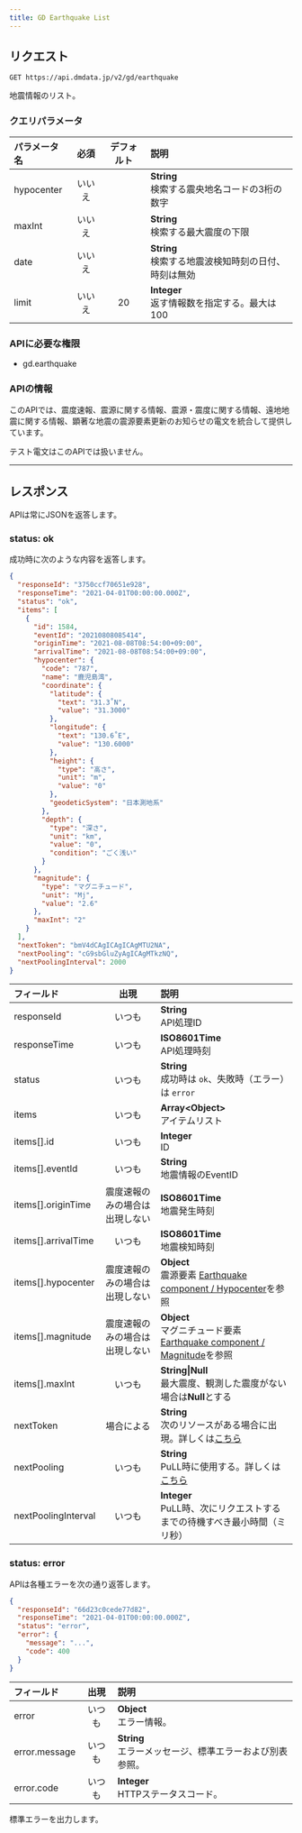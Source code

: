 ```yaml
---
title: GD Earthquake List
---
```


## リクエスト

`GET https://api.dmdata.jp/v2/gd/earthquake`

地震情報のリスト。

### クエリパラメータ
|パラメータ名|必須|デフォルト|説明|
|:--|:-:|:-:|:--|
|hypocenter|いいえ||**String** <br/> 検索する震央地名コードの3桁の数字|
|maxInt|いいえ||**String** <br/> 検索する最大震度の下限|
|date|いいえ||**String** <br/> 検索する地震波検知時刻の日付、時刻は無効|
|limit|いいえ|20|**Integer** <br/> 返す情報数を指定する。最大は100|

### APIに必要な権限
* gd.earthquake

### APIの情報

このAPIでは、震度速報、震源に関する情報、震源・震度に関する情報、遠地地震に関する情報、顕著な地震の震源要素更新のお知らせの電文を統合して提供しています。

テスト電文はこのAPIでは扱いません。

---

## レスポンス
APIは常にJSONを返答します。

### status: ok
成功時に次のような内容を返答します。

```json
{
  "responseId": "3750ccf70651e928",
  "responseTime": "2021-04-01T00:00:00.000Z",
  "status": "ok",
  "items": [
    {
      "id": 1584,
      "eventId": "20210808085414",
      "originTime": "2021-08-08T08:54:00+09:00",
      "arrivalTime": "2021-08-08T08:54:00+09:00",
      "hypocenter": {
        "code": "787",
        "name": "鹿児島湾",
        "coordinate": {
          "latitude": {
            "text": "31.3˚N",
            "value": "31.3000"
          },
          "longitude": {
            "text": "130.6˚E",
            "value": "130.6000"
          },
          "height": {
            "type": "高さ",
            "unit": "m",
            "value": "0"
          },
          "geodeticSystem": "日本測地系"
        },
        "depth": {
          "type": "深さ",
          "unit": "km",
          "value": "0",
          "condition": "ごく浅い"
        }
      },
      "magnitude": {
        "type": "マグニチュード",
        "unit": "Mj",
        "value": "2.6"
      },
      "maxInt": "2"
    }
  ],
  "nextToken": "bmV4dCAgICAgICAgMTU2NA",
  "nextPooling": "cG9sbGluZyAgICAgMTkzNQ",
  "nextPoolingInterval": 2000
}
```

|フィールド|出現|説明|
|:--|:-:|:--|
|responseId|いつも|**String** <br/> API処理ID|
|responseTime|いつも|**ISO8601Time** <br/> API処理時刻|
|status|いつも|**String** <br/> 成功時は `ok`、失敗時（エラー）は `error`|
|items|いつも|**Array<Object\>** <br/> アイテムリスト|
|items[\].id|いつも|**Integer** <br/> ID|
|items[\].eventId|いつも|**String** <br/> 地震情報のEventID|
|items[\].originTime|震度速報のみの場合は出現しない|**ISO8601Time** <br/> 地震発生時刻|
|items[\].arrivalTime|いつも|**ISO8601Time** <br/> 地震検知時刻|
|items[\].hypocenter|震度速報のみの場合は出現しない|**Object** <br/> 震源要素 [Earthquake component / Hypocenter](/reference/conversion/json/component.md#3-hypocenter)を参照|
|items[\].magnitude|震度速報のみの場合は出現しない|**Object** <br/> マグニチュード要素 [Earthquake component / Magnitude](/reference/conversion/json/component.md#4-magnitude)を参照|
|items[\].maxInt|いつも|**String\|Null** <br/> 最大震度、観測した震度がない場合は**Null**とする|
|nextToken|場合による|**String** <br/> 次のリソースがある場合に出現。詳しくは[こちら](/reference/api/v2#カーソルトークン)|
|nextPooling|いつも|**String** <br/> PuLL時に使用する。詳しくは[こちら](/reference/api/v2#カーソルトークン)|
|nextPoolingInterval|いつも|**Integer** <br/> PuLL時、次にリクエストするまでの待機すべき最小時間（ミリ秒）|

### status: error
APIは各種エラーを次の通り返答します。

```json
{
  "responseId": "66d23c0cede77d82",
  "responseTime": "2021-04-01T00:00:00.000Z",
  "status": "error",
  "error": {
    "message": "...",
    "code": 400
  }
}
```

|フィールド|出現|説明|
|:--|:-:|:--|
|error|いつも|**Object** <br/> エラー情報。|
|error.message|いつも|**String** <br/> エラーメッセージ、標準エラーおよび別表参照。|
|error.code|いつも|**Integer** <br/> HTTPステータスコード。|

標準エラーを出力します。
